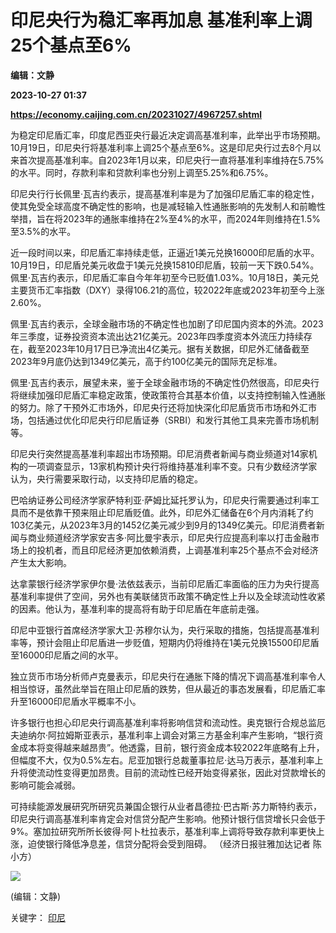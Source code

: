# 印尼央行为稳汇率再加息 基准利率上调25个基点至6%
**编辑：文静**

**2023-10-27 01:37**

**https://economy.caijing.com.cn/20231027/4967257.shtml**

为稳定印尼盾汇率，印度尼西亚央行最近决定调高基准利率，此举出乎市场预期。10月19日，印尼央行将基准利率上调25个基点至6%。这是印尼央行过去8个月以来首次提高基准利率。自2023年1月以来，印尼央行一直将基准利率维持在5.75%的水平。同时，存款利率和贷款利率也分别上调至5.25%和6.75%。

印尼央行行长佩里·瓦吉约表示，提高基准利率是为了加强印尼盾汇率的稳定性，使其免受全球高度不确定性的影响，也是减轻输入性通胀影响的先发制人和前瞻性举措，旨在将2023年的通胀率维持在2%至4%的水平，而2024年则维持在1.5%至3.5%的水平。

近一段时间以来，印尼盾汇率持续走低，正逼近1美元兑换16000印尼盾的水平。10月19日，印尼盾兑美元收盘于1美元兑换15810印尼盾，较前一天下跌0.54%。佩里·瓦吉约表示，印尼盾汇率自今年年初至今已贬值1.03%。10月18日，美元兑主要货币汇率指数（DXY）录得106.21的高位，较2022年底或2023年初至今上涨2.60%。

佩里·瓦吉约表示，全球金融市场的不确定性也加剧了印尼国内资本的外流。2023年三季度，证券投资资本流出达21亿美元。2023年四季度资本外流压力持续存在，截至2023年10月17日已净流出4亿美元。据有关数据，印尼外汇储备截至2023年9月底仍达到1349亿美元，高于约100亿美元的国际充足标准。

佩里·瓦吉约表示，展望未来，鉴于全球金融市场的不确定性仍然很高，印尼央行将继续加强印尼盾汇率稳定政策，使政策符合其基本价值，以支持控制输入性通胀的努力。除了干预外汇市场外，印尼央行还将加快深化印尼盾货币市场和外汇市场，包括通过优化印尼央行印尼盾证券（SRBI）和发行其他工具来完善市场机制等。

印尼央行突然提高基准利率超出市场预期。印尼消费者新闻与商业频道对14家机构的一项调查显示，13家机构预计央行将维持基准利率不变。只有少数经济学家认为，央行需要采取行动，以支持印尼盾的稳定。

巴哈纳证券公司经济学家萨特利亚·萨姆比延托罗认为，印尼央行需要通过利率工具而不是依靠干预来阻止印尼盾贬值。此外，印尼外汇储备在6个月内消耗了约103亿美元，从2023年3月的1452亿美元减少到9月的1349亿美元。印尼消费者新闻与商业频道经济学家安吉多·阿比曼宇表示，印尼央行应提高利率以打击金融市场上的投机者，而且印尼经济更加依赖消费，上调基准利率25个基点不会对经济产生太大影响。

达拿蒙银行经济学家伊尔曼·法依兹表示，当前印尼盾汇率面临的压力为央行提高基准利率提供了空间，另外也有美联储货币政策不确定性上升以及全球流动性收紧的因素。他认为，基准利率的提高将有助于印尼盾在年底前走强。

印尼中亚银行首席经济学家大卫·苏穆尔认为，央行采取的措施，包括提高基准利率等，预计会阻止印尼盾进一步贬值，短期内仍将维持在1美元兑换15500印尼盾至16000印尼盾之间的水平。

独立货币市场分析师卢克曼表示，印尼央行在通胀下降的情况下调高基准利率令人相当惊讶，虽然此举旨在阻止印尼盾的跌势，但从最近的事态发展看，印尼盾汇率升至16000印尼盾水平概率不小。

许多银行也担心印尼央行调高基准利率将影响信贷和流动性。奥克银行合规总监厄夫迪纳尔·阿拉姆斯亚表示，基准利率上调会对第三方基金利率产生影响，“银行资金成本将变得越来越昂贵”。他透露，目前，银行资金成本较2022年底略有上升，但幅度不大，仅为0.5%左右。尼亚加银行总裁董事拉尼·达马万表示，基准利率上升将使流动性变得更加昂贵。目前的流动性已经开始变得紧张，因此对贷款增长的影响可能会减弱。

可持续能源发展研究所研究员兼国企银行从业者昌德拉·巴古斯·苏力斯特约表示，印尼央行调高基准利率肯定会对信贷分配产生影响。他预计银行信贷增长只会低于9%。塞加拉研究所所长彼得·阿卜杜拉表示，基准利率上调将导致存款利率更快上涨，迫使银行降低净息差，信贷分配将会受到阻碍。 （经济日报驻雅加达记者 陈小方）

![](https://tx1.cdn.caijing.com.cn/2014-03-27/114048455.jpg)

(编辑：文静)

关键字： [印尼](https://app.caijing.com.cn/tags.php?tag=%E5%8D%B0%E5%B0%BC "印尼")